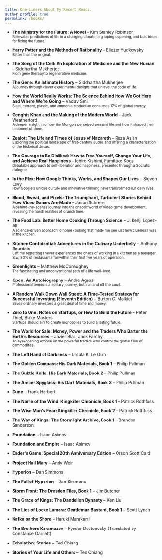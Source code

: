 ```yaml
---
title: One-Liners About My Recent Reads.
author_profile: true
permalink: /books/
--- 
```

- **The Ministry for the Future: A Novel** – Kim Stanley Robinson  
  <sub>Believable predictions of life in a changing climate, a gripping oppening, and bold ideas for fixing the future.</sub>

- **Harry Potter and the Methods of Rationality** – Eliezer Yudkowsky  
  <sub>Better than the original.</sub>

- **The Song of the Cell: An Exploration of Medicine and the New Human** – Siddhartha Mukherjee  
  <sub>From gene therapy to regenerative medicine.</sub>

- **The Gene: An Intimate History** – Siddhartha Mukherjee  
  <sub>A journey through clever experimental designs that unravel the code of life.</sub>

- **How the World Really Works: The Science Behind How We Got Here and Where We're Going** – Vaclav Smil  
  <sub>Steel, cement, plastic, and ammonia production consumes 17% of global energy.</sub>

- **Genghis Khan and the Making of the Modern World** – Jack Weatherford  
  <sub>A deeper insight into how the Mongols perceived peasant life and how it shaped their treatment of them.</sub>

- **Zealot: The Life and Times of Jesus of Nazareth** – Reza Aslan  
  <sub>Exploring the political landscape of first-century Judea and offering a characterization of the historical Jesus.</sub>

- **The Courage to Be Disliked: How to Free Yourself, Change Your Life, and Achieve Real Happiness** – Ichiro Kishimi, Fumitake Koga  
  <sub>Debatable approach to self-liberation and happiness, presented through a Socratic dialogue.</sub>

- **In the Plex: How Google Thinks, Works, and Shapes Our Lives** – Steven Levy  
  <sub>How Google’s unique culture and innovative thinking have transformed our daily lives.</sub>

- **Blood, Sweat, and Pixels: The Triumphant, Turbulent Stories Behind How Video Games Are Made** – Jason Schreier  
  <sub>A behind-the-scenes journey into the chaotic world of video game development, revealing the harsh realities of crunch time.</sub>

- **The Food Lab: Better Home Cooking Through Science** – J. Kenji Lopez-Alt  
  <sub>A science-driven approach to home cooking that made me see just how clueless I was in the kitchen.</sub>

- **Kitchen Confidential: Adventures in the Culinary Underbelly** – Anthony Bourdain  
  <sub>Left me regretting I never experienced the chaos of working in a kitchen as a teenager. Btw, 80% of restaurants fail within their first five years of operation.</sub>

- **Greenlights** – Matthew McConaughey  
  <sub>The fascinating and unconventional path of a life well-lived.</sub>

- **Open: An Autobiography** – Andre Agassi  
  <sub>Professional tennis is a solitary journey, both on and off the court.</sub>

- **A Random Walk Down Wall Street: A Time-Tested Strategy for Successful Investing (Eleventh Edition)** – Burton G. Malkiel  
  <sub>Saves ordinary investors a great deal of time and money.</sub>

- **Zero to One: Notes on Startups, or How to Build the Future** – Peter Thiel, Blake Masters  
  <sub>Startups should aim to create monopolies to build a lasting future.</sub>

- **The World for Sale: Money, Power and the Traders Who Barter the Earth’s Resources** – Javier Blas, Jack Farchy  
  <sub>An eye-opening exposé on the powerful traders who control the global flow of commodities.</sub>

- **The Left Hand of Darkness** – Ursula K. Le Guin
- **The Golden Compass: His Dark Materials, Book 1** – Philip Pullman
- **The Subtle Knife: His Dark Materials, Book 2** – Philip Pullman
- **The Amber Spyglass: His Dark Materials, Book 3** – Philip Pullman
- **Dune** – Frank Herbert
- **The Name of the Wind: Kingkiller Chronicle, Book 1** – Patrick Rothfuss
- **The Wise Man's Fear: Kingkiller Chronicle, Book 2** – Patrick Rothfuss
- **The Way of Kings: The Stormlight Archive, Book 1** – Brandon Sanderson
- **Foundation** – Isaac Asimov
- **Foundation and Empire** – Isaac Asimov
- **Ender's Game: Special 20th Anniversary Edition** – Orson Scott Card
- **Project Hail Mary** – Andy Weir
- **Hyperion** – Dan Simmons
- **The Fall of Hyperion** – Dan Simmons
- **Storm Front: The Dresden Files, Book 1** – Jim Butcher
- **The Grace of Kings: The Dandelion Dynasty** – Ken Liu
- **The Lies of Locke Lamora: Gentleman Bastard, Book 1** – Scott Lynch
- **Kafka on the Shore** – Haruki Murakami
- **The Brothers Karamazov** – Fyodor Dostoevsky (Translated by Constance Garnett)
- **Exhalation: Stories** – Ted Chiang
- **Stories of Your Life and Others** – Ted Chiang

